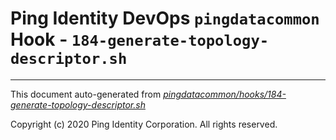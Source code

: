
# Ping Identity DevOps `pingdatacommon` Hook - `184-generate-topology-descriptor.sh`

---
This document auto-generated from _[pingdatacommon/hooks/184-generate-topology-descriptor.sh](https://github.com/pingidentity/pingidentity-docker-builds/blob/master/pingdatacommon/hooks/184-generate-topology-descriptor.sh)_

Copyright (c)  2020 Ping Identity Corporation. All rights reserved.
